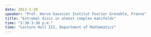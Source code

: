 ```yaml
---
date: 2011-1-20
speaker: "Prof. Herve Gaussier Institut Fourier Grenoble, France"
title: "Extremal discs in almost complex manifolds"
time: "2:30-3:30 p.m." 
time: "Lecture Hall III, Department of Mathematics"
---
```


